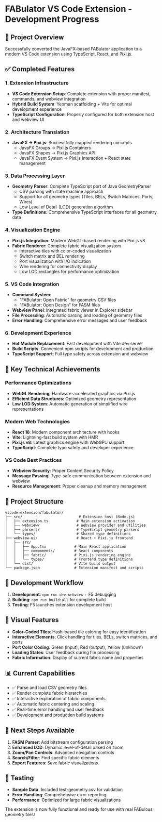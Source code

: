 # FABulator VS Code Extension - Development Progress

## 🎯 Project Overview
Successfully converted the JavaFX-based FABulator application to a modern VS Code extension using TypeScript, React, and Pixi.js.

## ✅ Completed Features

### 1. Extension Infrastructure
- **VS Code Extension Setup**: Complete extension with proper manifest, commands, and webview integration
- **Hybrid Build System**: Yeoman scaffolding + Vite for optimal development experience
- **TypeScript Configuration**: Properly configured for both extension host and webview UI

### 2. Architecture Translation
- **JavaFX → Pixi.js**: Successfully mapped rendering concepts
  - JavaFX Groups → Pixi.js Containers
  - JavaFX Shapes → Pixi.js Graphics API
  - JavaFX Event System → Pixi.js Interaction + React state management

### 3. Data Processing Layer
- **Geometry Parser**: Complete TypeScript port of Java GeometryParser
  - CSV parsing with state machine approach
  - Support for all geometry types (Tiles, BELs, Switch Matrices, Ports, Wires)
  - Low Level of Detail (LOD) generation algorithm
- **Type Definitions**: Comprehensive TypeScript interfaces for all geometry data

### 4. Visualization Engine
- **Pixi.js Integration**: Modern WebGL-based rendering with Pixi.js v8
- **Fabric Renderer**: Complete fabric visualization system
  - Interactive tiles with color-coded visualization
  - Switch matrix and BEL rendering
  - Port visualization with I/O indication
  - Wire rendering for connectivity display
  - Low LOD rectangles for performance optimization

### 5. VS Code Integration
- **Command System**: 
  - "FABulator: Open Fabric" for geometry CSV files
  - "FABulator: Open Design" for FASM files
- **Webview Panel**: Integrated fabric viewer in Explorer sidebar
- **File Processing**: Automatic parsing and loading of geometry files
- **Error Handling**: Comprehensive error messages and user feedback

### 6. Development Experience
- **Hot Module Replacement**: Fast development with Vite dev server
- **Build Scripts**: Convenient npm scripts for development and production
- **TypeScript Support**: Full type safety across extension and webview

## 🚀 Key Technical Achievements

### Performance Optimizations
- **WebGL Rendering**: Hardware-accelerated graphics via Pixi.js
- **Efficient Data Structures**: Optimized geometry representation
- **Low LOD System**: Automatic generation of simplified wire representations

### Modern Web Technologies
- **React 18**: Modern component architecture with hooks
- **Vite**: Lightning-fast build system with HMR
- **Pixi.js v8**: Latest graphics engine with WebGPU support
- **TypeScript**: Complete type safety and developer experience

### VS Code Best Practices
- **Webview Security**: Proper Content Security Policy
- **Message Passing**: Type-safe communication between extension and webview
- **Resource Management**: Proper cleanup and memory management

## 📁 Project Structure
```
vscode-extension/fabulator/
├── src/                          # Extension host (Node.js)
│   ├── extension.ts             # Main extension activation
│   ├── webview/                 # Webview provider and utilities
│   ├── parsers/                 # TypeScript geometry parsers
│   └── types/                   # Shared type definitions
├── webview-ui/                  # React + Pixi.js frontend
│   ├── src/
│   │   ├── App.tsx             # Main React application
│   │   ├── components/         # React components
│   │   ├── fabric/             # Pixi.js rendering engine
│   │   └── types/              # Frontend type definitions
│   └── dist/                   # Vite build output
└── package.json                # Extension manifest and scripts
```

## 🔧 Development Workflow
1. **Development**: `npm run dev:webview` + F5 debugging
2. **Building**: `npm run build:all` for complete build
3. **Testing**: F5 launches extension development host

## 🎨 Visual Features
- **Color-Coded Tiles**: Hash-based tile coloring for easy identification
- **Interactive Elements**: Click handling for tiles, BELs, switch matrices, and ports
- **Port Color Coding**: Green (input), Red (output), Yellow (unknown)
- **Loading States**: User feedback during file processing
- **Fabric Information**: Display of current fabric name and properties

## 📊 Current Capabilities
- ✅ Parse and load CSV geometry files
- ✅ Render complete fabric hierarchies
- ✅ Interactive exploration of fabric components
- ✅ Automatic fabric centering and scaling
- ✅ Real-time error handling and user feedback
- ✅ Development and production build systems

## 🔄 Next Steps Available
1. **FASM Parser**: Add bitstream configuration parsing
2. **Enhanced LOD**: Dynamic level-of-detail based on zoom
3. **Zoom/Pan Controls**: Advanced navigation controls
4. **Search/Filter**: Find specific fabric elements
5. **Export Features**: Save fabric visualizations

## 🧪 Testing
- **Sample Data**: Included test-geometry.csv for validation
- **Error Handling**: Comprehensive error reporting
- **Performance**: Optimized for large fabric visualizations

The extension is now fully functional and ready for use with real FABulous geometry files!